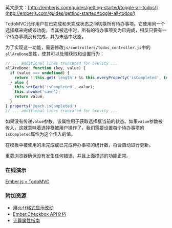 英文原文：[http://emberjs.com/guides/getting-started/toggle-all-todos/](http://emberjs.com/guides/getting-started/toggle-all-todos/)

TodoMVC允许用户在已完成和未完成状态之间切换所有待办事项。它使用同一个选择框来完成该功能，当其被选中时，所有的待办事项变为已完成，相反只要有一个待办事项没有完成，其为未选中状态。

为了实现这一功能，需要修改`js/controllers/todos_controller.js`中的`allAreDone`属性，使其可以处理获取和设置行为：

```javascript
// ... additional lines truncated for brevity ...
allAreDone: function (key, value) {
  if (value === undefined) {
    return !!this.get('length') && this.everyProperty('isCompleted', true);
  } else {
    this.setEach('isCompleted', value);
    this.invoke('save');
    return value;
  }
}.property('@each.isCompleted')
// ... additional lines truncated for brevity ...
```

如果没有传递`value`参数，该属性用于获取选择框当前的状态。如果`value`参数被传入，这就意味着选择框被用户操作了，我们需要设置每个待办事项的`isCompleted`属性为这个传入的值。

在模板中被使用的未完成或已完成待办事项的统计数，将会自动进行更新。

重载浏览器确保没有发生任何错误，并且上面描述的功能正常。

### 在线演示

<a class="jsbin-embed" href="http://jsbin.com/AViZATE/1/embed?live">Ember.js • TodoMVC</a><script src="http://static.jsbin.com/js/embed.js"></script>

### 附加资源

  * [用`diff`格式显示改动](https://github.com/emberjs/quickstart-code-sample/commit/47b289bb9f669edaa39abd971f5e884142988663)
  * [Ember.Checkbox API文档](/api/classes/Ember.Checkbox.html)
  * [计算属性指南](/guides/object-model/computed-properties/)
